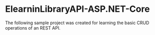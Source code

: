 # ElearninLibraryAPI-ASP.NET-Core
The following sample project was created for learning the basic CRUD operations of an REST API. 

